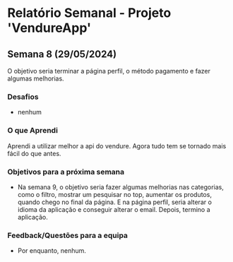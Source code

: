 # Relatório Semanal - Projeto 'VendureApp'

## Semana 8 (29/05/2024)

O objetivo seria terminar a página perfil, o método pagamento e fazer algumas melhorias.

### Desafios

 - nenhum

### O que Aprendi

Aprendi a utilizar melhor a api do vendure. Agora tudo tem se tornado mais fácil do que antes.

### Objetivos para a próxima semana

- Na semana 9, o objetivo seria fazer algumas melhorias nas categorias, como o filtro, mostrar um pesquisar no top, aumentar os produtos, quando chego no final da página. E na página perfil, seria alterar o idioma da aplicação e conseguir alterar o email. Depois, termino a aplicação. 

### Feedback/Questões para a equipa

- Por enquanto, nenhum.
 
